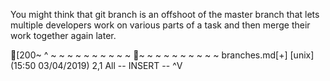 You might think that git branch is an offshoot of the master branch that lets multiple 
developers work on various parts of a task and then merge
their work together again later.



[200~
^
~
~
~
~
~
~
~
~
~
~
~
~
~
~
~
~
~
~
~
~
branches.md[+] [unix] (15:50 03/04/2019)                                 2,1 All
-- INSERT --                                                         ^V

